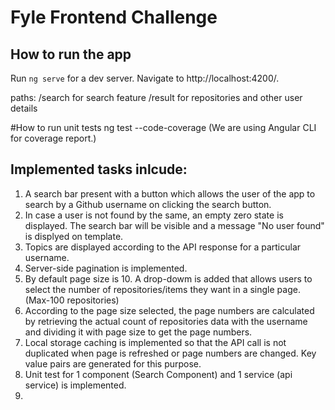 # Fyle Frontend Challenge

## How to run the app 
Run `ng serve` for a dev server. Navigate to http://localhost:4200/.

paths: /search for search feature 
       /result for repositories and other user details 

#How to run unit tests 
ng test --code-coverage 
(We are using Angular CLI for coverage report.)

## Implemented tasks inlcude: 
1. A search bar present with a button which allows the user of the app to search by a Github username on clicking the search button. 
2. In case a user is not found by the same, an empty zero state is displayed. The search bar will be visible and a message "No user found" is displyed on template. 
3. Topics are displayed according to the API response for a particular username. 
4. Server-side pagination is implemented.
5. By default page size is 10. A drop-dowm is added that allows users to select the number of repositories/items they want in a single page. (Max-100 repositories)
6. According to the page size selected, the page numbers are calculated by retrieving the actual count of repositories data with the username and dividing it with page size to get the page numbers. 
7. Local storage caching is implemented so that the API call is not duplicated when page is refreshed or page numbers are changed. Key value pairs are generated for this purpose. 
8. Unit test for 1 component (Search Component) and 1 service (api service) is implemented. 
9. 
